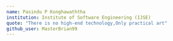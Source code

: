 ```yaml
---
name: Pasindu P Konghawaththa
institution: Institute of Software Engineering (IJSE) 
quote: "There is no high-end technology,Only practical art"
github_user: MasterBrian99
---
```

